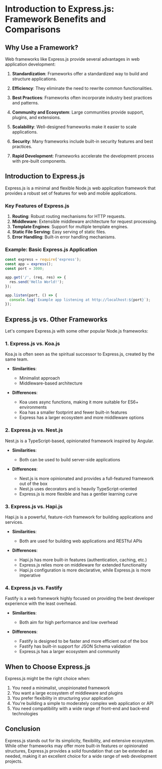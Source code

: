 # Introduction to Express.js: Framework Benefits and Comparisons

## Why Use a Framework?

Web frameworks like Express.js provide several advantages in web application development:

1. **Standardization**: Frameworks offer a standardized way to build and structure applications.

2. **Efficiency**: They eliminate the need to rewrite common functionalities.

3. **Best Practices**: Frameworks often incorporate industry best practices and patterns.

4. **Community and Ecosystem**: Large communities provide support, plugins, and extensions.

5. **Scalability**: Well-designed frameworks make it easier to scale applications.

6. **Security**: Many frameworks include built-in security features and best practices.

7. **Rapid Development**: Frameworks accelerate the development process with pre-built components.

## Introduction to Express.js

Express.js is a minimal and flexible Node.js web application framework that provides a robust set of features for web and mobile applications.

### Key Features of Express.js

1. **Routing**: Robust routing mechanisms for HTTP requests.
2. **Middleware**: Extensible middleware architecture for request processing.
3. **Template Engines**: Support for multiple template engines.
4. **Static File Serving**: Easy serving of static files.
5. **Error Handling**: Built-in error handling mechanisms.

### Example: Basic Express.js Application

```javascript
const express = require('express');
const app = express();
const port = 3000;

app.get('/', (req, res) => {
  res.send('Hello World!');
});

app.listen(port, () => {
  console.log(`Example app listening at http://localhost:${port}`);
});
```

## Express.js vs. Other Frameworks

Let's compare Express.js with some other popular Node.js frameworks:

### 1. Express.js vs. Koa.js

Koa.js is often seen as the spiritual successor to Express.js, created by the same team.

- **Similarities**:
  - Minimalist approach
  - Middleware-based architecture

- **Differences**:
  - Koa uses async functions, making it more suitable for ES6+ environments
  - Koa has a smaller footprint and fewer built-in features
  - Express has a larger ecosystem and more middleware options

### 2. Express.js vs. Nest.js

Nest.js is a TypeScript-based, opinionated framework inspired by Angular.

- **Similarities**:
  - Both can be used to build server-side applications

- **Differences**:
  - Nest.js is more opinionated and provides a full-featured framework out of the box
  - Nest.js uses decorators and is heavily TypeScript-oriented
  - Express.js is more flexible and has a gentler learning curve

### 3. Express.js vs. Hapi.js

Hapi.js is a powerful, feature-rich framework for building applications and services.

- **Similarities**:
  - Both are used for building web applications and RESTful APIs

- **Differences**:
  - Hapi.js has more built-in features (authentication, caching, etc.)
  - Express.js relies more on middleware for extended functionality
  - Hapi.js configuration is more declarative, while Express.js is more imperative

### 4. Express.js vs. Fastify

Fastify is a web framework highly focused on providing the best developer experience with the least overhead.

- **Similarities**:
  - Both aim for high performance and low overhead

- **Differences**:
  - Fastify is designed to be faster and more efficient out of the box
  - Fastify has built-in support for JSON Schema validation
  - Express.js has a larger ecosystem and community

## When to Choose Express.js

Express.js might be the right choice when:

1. You need a minimalist, unopinionated framework
2. You want a large ecosystem of middleware and plugins
3. You prefer flexibility in structuring your application
4. You're building a simple to moderately complex web application or API
5. You need compatibility with a wide range of front-end and back-end technologies

## Conclusion

Express.js stands out for its simplicity, flexibility, and extensive ecosystem. While other frameworks may offer more built-in features or opinionated structures, Express.js provides a solid foundation that can be extended as needed, making it an excellent choice for a wide range of web development projects.

